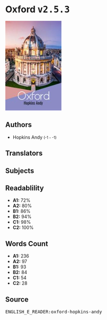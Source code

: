 # Oxford <kbd>v2.5.3</kbd>

![](./cover.medium.jpg "")

## Authors


 - Hopkins Andy <small>(-1 - -1)</small>

## Translators



## Subjects



## Readablility


 - **A1:** 72%
 - **A2:** 80%
 - **B1:** 86%
 - **B2:** 94%
 - **C1:** 98%
 - **C2:** 100%

## Words Count


 - **A1:** 236
 - **A2:** 97
 - **B1:** 93
 - **B2:** 84
 - **C1:** 54
 - **C2:** 28

## Source


<kbd>ENGLISH_E_READER:oxford-hopkins-andy</kbd>
